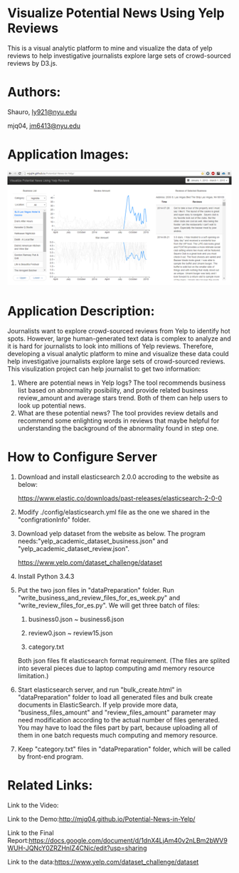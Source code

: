 # Visualize Potential News Using Yelp Reviews
This is a visual analytic platform to mine and visualize the data of yelp reviews to help investigative journalists explore large sets of crowd-sourced reviews by D3.js.
# Authors:
Shauro, ly921@nyu.edu

mjq04,  jm6413@nyu.edu
# Application Images:
![](Potential_News_in_Yelp_Snapshot.png)
# Application Description:
Journalists want to explore crowd-sourced reviews from Yelp to identify hot spots. However, large human-generated text data is complex to analyze and it is hard for journalists to look into millions of Yelp reviews. Therefore, developing a visual analytic platform to mine and visualize these data could help investigative journalists explore large sets of crowd-sourced reviews.
This visulization project can help journalist to get two information:

1.	Where are potential news in Yelp logs? 
    The tool recommends business list based on abnormality posibility, and provide related business review_amount and average stars trend. Both of them can help users to look up potential news.
2.	What are these potential news?
    The tool provides review details and recommend some enlighting words in reviews that maybe helpful for understanding the background of the abnormality found in step one.

# How to Configure Server
1. Download and install elasticsearch 2.0.0 accroding to the website as below:

    https://www.elastic.co/downloads/past-releases/elasticsearch-2-0-0

2. Modify ./config/elasticsearch.yml file as the one we shared in the "configrationInfo" folder.

3. Download yelp dataset from the website as below. The program needs:"yelp_academic_dataset_business.json" and "yelp_academic_dataset_review.json".

    https://www.yelp.com/dataset_challenge/dataset

4. Install Python 3.4.3

5. Put the two json files in "dataPreparation" folder. Run "write_business_and_review_files_for_es_week.py" and "write_review_files_for_es.py". We will get three batch of files:

    1) business0.json ~ business6.json

    2) review0.json ~ review15.json

    3) category.txt

    Both json files fit elasticsearch format requirement. (The files are splited into several pieces due to laptop computing amd memory resource limitation.)
6. Start elasticsearch server, and run "bulk_create.html" in "dataPreparation" folder to load all generated files and bulk create documents in ElasticSearch. If yelp provide more data, "business_files_amount" and "review_files_amount" parameter may need modification according to the actual number of files generated. You may have to load the files part by part, because uploading all of them in one batch requests much computing and memory resource.

7. Keep "category.txt" files in "dataPreparation" folder, which will be called by front-end program.

# Related Links:
Link to the Video:

Link to the Demo:http://mjq04.github.io/Potential-News-in-Yelp/

Link to the Final Report:https://docs.google.com/document/d/1dnX4LjAm40v2nLBm2bWV9WUH-JQNcY0ZRZHnIZ4CNic/edit?usp=sharing

Link to the data:https://www.yelp.com/dataset_challenge/dataset



